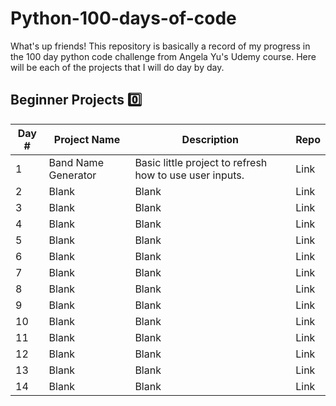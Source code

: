 # Python-100-days-of-code
What's up friends! This repository is basically a record of my progress in the 100 day python code challenge from Angela Yu's Udemy course. Here will be each of the projects that I will do day by day.

## **Beginner Projects 0️⃣**

| Day #         | Project Name         | Description   | Repo          |
| ------------- | -------------        | ------------- | ------------- |
| 1             | Band Name Generator  | Basic little project to refresh how to use user inputs.  | Link  |
| 2             | Blank         | Blank  | Link  |
| 3             | Blank         | Blank  | Link  |
| 4             | Blank         | Blank  | Link  |
| 5             | Blank         | Blank  | Link  |
| 6             | Blank         | Blank  | Link  |
| 7             | Blank         | Blank  | Link  |
| 8             | Blank         | Blank  | Link  |
| 9             | Blank         | Blank  | Link  |
| 10            | Blank         | Blank  | Link  |
| 11            | Blank         | Blank  | Link  |
| 12            | Blank         | Blank  | Link  |
| 13            | Blank         | Blank  | Link  |
| 14            | Blank         | Blank  | Link  |
